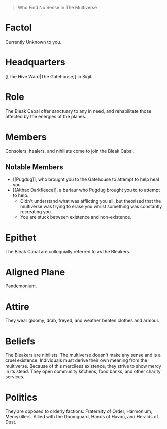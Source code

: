 > Who Find No Sense In The Multiverse

# Factol
Currently Unknown to you.
# Headquarters
[[The Hive Ward|The Gatehouse]] in Sigil.
# Role
The Bleak Cabal offer sanctuary to any in need, and rehabilitate those affected by the energies of the planes.
# Members
Consolers, healers, and nihilists come to join the Bleak Cabal.
## Notable Members
- [[Pugdug]], who brought you to the Gatehouse to attempt to help heal you.
- [[Althax Darkfleece]], a bariaur who Pugdug brought you to to attempt to help. 
	- Didn't understand what was afflicting you all, but theorised that the multiverse was trying to erase you whilst something was constantly recreating you. 
	- You are stuck between existence and non-existence.
# Epithet
The Bleak Cabal are colloquially referred to as the Bleakers.
# Aligned Plane
Pandemonium.
# Attire
They wear gloomy, drab, freyed, and weather beaten clothes and armour. 
# Beliefs
The Bleakers are nihilists. The multiverse doesn't make any sense and is a cruel existence. Individuals must derive their own meaning from the multiverse. Because of this merciless existence, they strive to show mercy in its stead. They open community kitchens, food banks, and other charity services.
# Politics
They are opposed to orderly factions: Fraternity of Order, Harmonium, Mercykillers.
Allied with the Doomguard, Hands of Havoc, and Heralds of Dust.